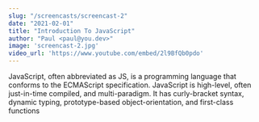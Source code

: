 ```yaml
---
slug: "/screencasts/screencast-2"
date: "2021-02-01"
title: "Introduction To JavaScript"
author: "Paul <paul@you.dev>"
image: 'screencast-2.jpg'
video_url: 'https://www.youtube.com/embed/2l9BfQb0pdo'
---
```



JavaScript, often abbreviated as JS, is a programming language that conforms to the ECMAScript specification. JavaScript is high-level, often just-in-time compiled, and multi-paradigm. It has curly-bracket syntax, dynamic typing, prototype-based object-orientation, and first-class functions